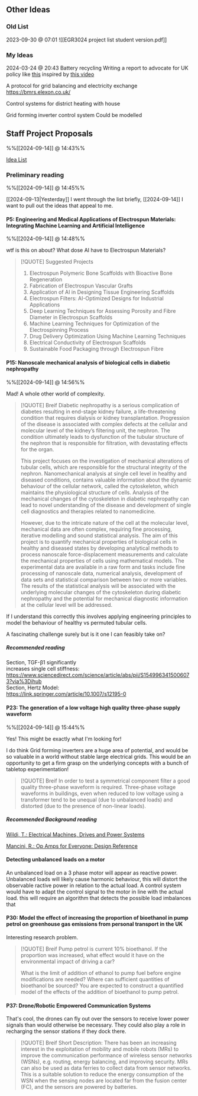 
## Other Ideas
### Old List
2023-09-30 @ 07:01 
![[EGR3024 project list student version.pdf]]

### My Ideas

2024-03-24 @ 20:43 
Battery recycling
	Writing a report to advocate for UK policy like [this](https://www.mdpi.com/2313-0105/9/7/360)
	inspired by [this video](https://www.youtube.com/watch?v=HW5b8_KBtT8)

A protocol for grid balancing and electricity exchange
	https://bmrs.elexon.co.uk/

Control systems for district heating with house

Grid forming inverter control system
	Could be modelled 

## Staff Project Proposals
%%[[2024-09-14]] @ 14:43%%

[Idea List](https://universityoflincoln-my.sharepoint.com/:x:/r/personal/phniknam_lincoln_ac_uk/_layouts/15/Doc.aspx?sourcedoc=%7B39EC4BC0-D924-486C-B7A1-23DB0CFCDEBA%7D&file=EGR3024-Staff%20project%20proposal-2425_R0.xlsx&action=default&mobileredirect=true)

### Preliminary reading
%%[[2024-09-14]] @ 14:45%%

[[2024-09-13|Yesterday]] I went through the list briefly, [[2024-09-14]] I want to pull out the ideas that appeal to me.

#### P5: Engineering and Medical Applications of Electrospun Materials: Integrating Machine Learning and Artificial Intelligence
%%[[2024-09-14]] @ 14:48%%

wtf is this on about? What dose AI have to Electrospun Materials? 


> [!QUOTE] Suggested Projects
> 1.	Electrospun Polymeric Bone Scaffolds with Bioactive Bone Regeneration
> 2.	Fabrication of Electrospun Vascular Grafts
> 3.	Application of AI in Designing Tissue Engineering Scaffolds
> 4.	Electrospun Filters: AI-Optimized Designs for Industrial Applications
> 5.	Deep Learning Techniques for Assessing Porosity and Fibre Diameter in Electrospun Scaffolds
> 6.	Machine Learning Techniques for Optimization of the Electrospinning Process
> 7.	Drug Delivery Optimization Using Machine Learning Techniques
> 8.	Electrical Conductivity of Electrospun Scaffolds
> 9.	Sustainable Food Packaging through Electrospun Fibre

#### P15: Nanoscale mechanical analysis of biological cells in diabetic nephropathy
%%[[2024-09-14]] @ 14:56%%

Mad! A whole other world of complexity. 

> [!QUOTE] Breif
>Diabetic nephropathy is a serious complication of diabetes resulting in end-stage kidney failure, a life-threatening condition that requires dialysis or kidney transplantation. Progression of the disease is associated with complex defects at the cellular and molecular level of the kidney’s filtering unit, the nephron. The condition ultimately leads to dysfunction of the tubular structure of the nephron that is responsible for filtration, with devastating effects for the organ.
> 
> This project focuses on the investigation of mechanical alterations of tubular cells, which are responsible for the structural integrity of the nephron. Nanomechanical analysis at single cell level in healthy and diseased conditions, contains valuable information about the dynamic behaviour of the cellular network, called the cytoskeleton, which maintains the physiological structure of cells. Analysis of the mechanical changes of the cytoskeleton in diabetic nephropathy can lead to novel understanding of the disease and development of single cell diagnostics and therapies related to nanomedicine.
> 
> However, due to the intricate nature of the cell at the molecular level, mechanical data are often complex, requiring fine processing, iterative modelling and sound statistical analysis. The aim of this project is to quantify mechanical properties of biological cells in healthy and diseased states by developing analytical methods to process nanoscale force-displacement measurements and calculate the mechanical properties of cells using mathematical models. The experimental data are available in a raw form and tasks include fine processing of nanoscale data, numerical analysis, development of data sets and statistical comparison between two or more variables. The results of the statistical analysis will be associated with the underlying molecular changes of the cytoskeleton during diabetic nephropathy and the potential for mechanical diagnostic information at the cellular level will be addressed.

If I understand this correctly this involves applying engineering principles to model the behaviour of healthy vs permuted tubular cells. 

A fascinating challenge surely but is it one I can feasibly take on?

##### Recommended reading

Section, TGF-β1 significantly  
increases single cell stiffness:  
https://www.sciencedirect.com/science/article/abs/pii/S1549963415006073?via%3Dihub  
Section, Hertz Model:  
https://link.springer.com/article/10.1007/s12195-0

#### P23: The generation of a low voltage high quality three-phase supply waveform
%%[[2024-09-14]] @ 15:44%%

Yes! This might be exactly what I'm looking for!

I do think Grid forming inverters are a huge area of potential, and would be so valuable in a world without stable large electrical grids. This would be an opportunity to get a firm grasp on the underlying concepts with a bunch of tabletop experimentation!


> [!QUOTE] Breif
> In order to test a symmetrical component filter a good quality three-phase waveform is required. Three-phase voltage waveforms in buildings, even when reduced to low voltage using a transformer tend to be unequal (due to unbalanced loads) and distorted (due to the presence of non-linear loads).

##### Recommended Background reading
[Wildi, T.: Electrical Machines, Drives and Power Systems](https://archive.org/details/electrical-power-technology-wildi-theodore/page/81/mode/2up)

[Mancini, R.: Op Amps for Everyone: Design Reference](https://web.mit.edu/6.101/www/reference/op_amps_everyone.pdf)

#### Detecting unbalanced loads on a motor

An unbalanced load on a 3 phase motor will appear as reactive power.
Unbalanced loads will likely cause harmonic behaviour, this will distort the observable ractive power in relation to the actual load.
A control system would have to adapt the control signal to the motor in line with the actual load. this will require an algorithm that detects the possible load imbalances that 

#### P30: Model the effect of increasing the proportion of bioethanol in pump petrol on greenhouse gas emissions from personal transport in the UK

Interesting research problem.

> [!QUOTE] Breif
> Pump petrol is current 10% bioethanol. If the proportion was increased, what effect would it have on the environmental impact of driving a car?
> 
> What is the limit of addition of ethanol to pump fuel before engine modifications are needed? Where can sufficient quantities of bioethanol be sourced? You are expected to construct a quantified model of the effects of the addition of bioethanol to pump petrol.


#### P37: Drone/Robotic Empowered Communication Systems

That's cool, the drones can fly out over the sensors to receive lower power signals than would otherwise be necessary. They could also play a role in recharging the sensor stations if they dock there.


> [!QUOTE] Breif
> Short Description: There has been an increasing interest in the exploitation of mobility and mobile robots (MRs) to improve the communication performance of wireless sensor networks (WSNs), e.g. routing, energy balancing, and improving security. MRs can also be used as data ferries to collect data from sensor networks. This is a suitable solution to reduce the energy consumption of the WSN when the sensing nodes are located far from the fusion center (FC), and the sensors are powered by batteries. 

